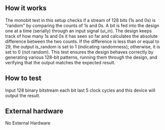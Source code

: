 <!---

This file is used to generate your project datasheet. Please fill in the information below and delete any unused
sections.

You can also include images in this folder and reference them in the markdown. Each image must be less than
512 kb in size, and the combined size of all images must be less than 1 MB.
-->

## How it works

The monobit test in this setup checks if a stream of 128 bits (1s and 0s) is "random" by comparing the counts of 1s and 0s. A bit is fed into the design one at a time (serially) through an input signal (ui_in). The design keeps track of how many 1s and 0s it has seen so far and calculates the absolute difference between the two counts. If the difference is less than or equal to 29, the output is_random is set to 1 (indicating randomness); otherwise, it is set to 0 (not random). This test ensures the design behaves correctly by generating various 128-bit patterns, running them through the design, and verifying that the output matches the expected result.

## How to test

Input 128 binary bitstream each bit last 5 clock cycles and this device will output the result.

## External hardware

No External Hardware
